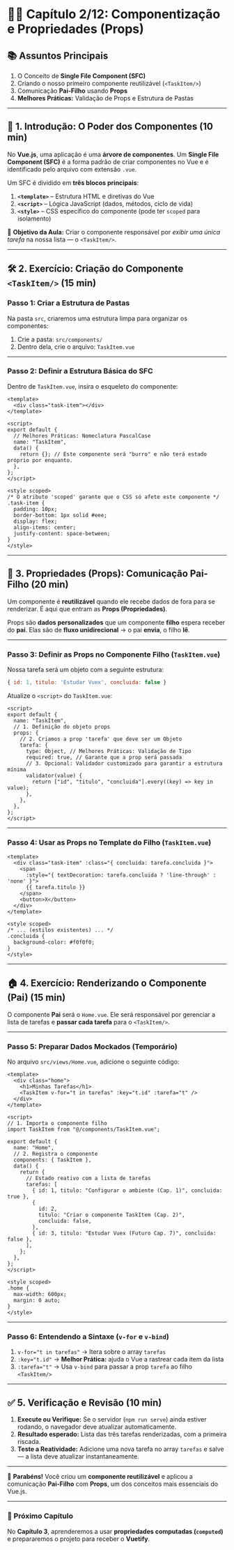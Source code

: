 # 👨‍🏫 Capítulo 2/12: Componentização e Propriedades (Props)

## 📚 Assuntos Principais

1. O Conceito de **Single File Component (SFC)**
2. Criando o nosso primeiro componente reutilizável (`<TaskItem/>`)
3. Comunicação **Pai-Filho** usando **Props**
4. **Melhores Práticas:** Validação de Props e Estrutura de Pastas

---

## 🧩 1. Introdução: O Poder dos Componentes (10 min)

No **Vue.js**, uma aplicação é uma **árvore de componentes**.
Um **Single File Component (SFC)** é a forma padrão de criar componentes no Vue e é identificado pelo arquivo com extensão `.vue`.

Um SFC é dividido em **três blocos principais**:

1. **`<template>`** – Estrutura HTML e diretivas do Vue
2. **`<script>`** – Lógica JavaScript (dados, métodos, ciclo de vida)
3. **`<style>`** – CSS específico do componente (pode ter `scoped` para isolamento)

🎯 **Objetivo da Aula:** Criar o componente responsável por _exibir uma única tarefa_ na nossa lista — o `<TaskItem/>`.

---

## 🛠️ 2. Exercício: Criação do Componente `<TaskItem/>` (15 min)

### **Passo 1: Criar a Estrutura de Pastas**

Na pasta `src`, criaremos uma estrutura limpa para organizar os componentes:

1. Crie a pasta: `src/components/`
2. Dentro dela, crie o arquivo: `TaskItem.vue`

---

### **Passo 2: Definir a Estrutura Básica do SFC**

Dentro de `TaskItem.vue`, insira o esqueleto do componente:

```vue
<template>
  <div class="task-item"></div>
</template>

<script>
export default {
  // Melhores Práticas: Nomeclatura PascalCase
  name: "TaskItem",
  data() {
    return {}; // Este componente será "burro" e não terá estado próprio por enquanto.
  },
};
</script>

<style scoped>
/* O atributo 'scoped' garante que o CSS só afete este componente */
.task-item {
  padding: 10px;
  border-bottom: 1px solid #eee;
  display: flex;
  align-items: center;
  justify-content: space-between;
}
</style>
```

---

## 🔗 3. Propriedades (Props): Comunicação Pai-Filho (20 min)

Um componente é **reutilizável** quando ele recebe dados de fora para se renderizar.
É aqui que entram as **Props (Propriedades)**.

Props são **dados personalizados** que um componente **filho** espera receber do **pai**.
Elas são de **fluxo unidirecional** → o pai **envia**, o filho **lê**.

---

### **Passo 3: Definir as Props no Componente Filho (`TaskItem.vue`)**

Nossa tarefa será um objeto com a seguinte estrutura:

```js
{ id: 1, titulo: 'Estudar Vuex', concluida: false }
```

Atualize o `<script>` do `TaskItem.vue`:

```vue
<script>
export default {
  name: "TaskItem",
  // 1. Definição do objeto props
  props: {
    // 2. Criamos a prop 'tarefa' que deve ser um Objeto
    tarefa: {
      type: Object, // Melhores Práticas: Validação de Tipo
      required: true, // Garante que a prop será passada
      // 3. Opcional: Validador customizado para garantir a estrutura mínima
      validator(value) {
        return ["id", "titulo", "concluida"].every((key) => key in value);
      },
    },
  },
};
</script>
```

---

### **Passo 4: Usar as Props no Template do Filho (`TaskItem.vue`)**

```vue
<template>
  <div class="task-item" :class="{ concluida: tarefa.concluida }">
    <span
      :style="{ textDecoration: tarefa.concluida ? 'line-through' : 'none' }">
      {{ tarefa.titulo }}
    </span>
    <button>X</button>
  </div>
</template>

<style scoped>
/* ... (estilos existentes) ... */
.concluida {
  background-color: #f0f0f0;
}
</style>
```

---

## 🏠 4. Exercício: Renderizando o Componente (Pai) (15 min)

O componente **Pai** será o `Home.vue`.
Ele será responsável por gerenciar a lista de tarefas e **passar cada tarefa** para o `<TaskItem/>`.

---

### **Passo 5: Preparar Dados Mockados (Temporário)**

No arquivo `src/views/Home.vue`, adicione o seguinte código:

```vue
<template>
  <div class="home">
    <h1>Minhas Tarefas</h1>
    <TaskItem v-for="t in tarefas" :key="t.id" :tarefa="t" />
  </div>
</template>

<script>
// 1. Importa o componente filho
import TaskItem from "@/components/TaskItem.vue";

export default {
  name: "Home",
  // 2. Registra o componente
  components: { TaskItem },
  data() {
    return {
      // Estado reativo com a lista de tarefas
      tarefas: [
        { id: 1, titulo: "Configurar o ambiente (Cap. 1)", concluida: true },
        {
          id: 2,
          titulo: "Criar o componente TaskItem (Cap. 2)",
          concluida: false,
        },
        { id: 3, titulo: "Estudar Vuex (Futuro Cap. 7)", concluida: false },
      ],
    };
  },
};
</script>

<style scoped>
.home {
  max-width: 600px;
  margin: 0 auto;
}
</style>
```

---

### **Passo 6: Entendendo a Sintaxe (`v-for` e `v-bind`)**

1. `v-for="t in tarefas"` → Itera sobre o array `tarefas`
2. `:key="t.id"` → **Melhor Prática:** ajuda o Vue a rastrear cada item da lista
3. `:tarefa="t"` → Usa `v-bind` para passar a prop `tarefa` ao filho `<TaskItem/>`

---

## ✅ 5. Verificação e Revisão (10 min)

1. **Execute ou Verifique:** Se o servidor (`npm run serve`) ainda estiver rodando, o navegador deve atualizar automaticamente.
2. **Resultado esperado:** Lista das três tarefas renderizadas, com a primeira riscada.
3. **Teste a Reatividade:** Adicione uma nova tarefa no array `tarefas` e salve — a lista deve atualizar instantaneamente.

---

🎉 **Parabéns!**
Você criou um **componente reutilizável** e aplicou a comunicação **Pai-Filho** com **Props**, um dos conceitos mais essenciais do Vue.js.

---

### 🚀 Próximo Capítulo

No **Capítulo 3**, aprenderemos a usar **propriedades computadas (`computed`)** e prepararemos o projeto para receber o **Vuetify**.
